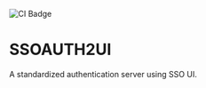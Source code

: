 [CI Badge]: https://github.com/nayyara-airlangga/ssoauth2ui/actions/workflows/ci.yml/badge.svg

![CI Badge]

# SSOAUTH2UI

A standardized authentication server using SSO UI.
